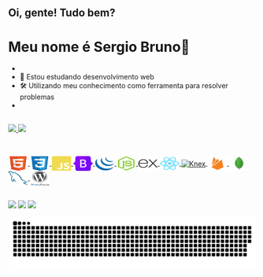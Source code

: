 ## Oi, gente! Tudo bem?
#  Meu nome é Sergio Bruno👋

<!--
**brunobaumgartner/brunobaumgartner** is a ✨ _special_ ✨ repository because its `README.md` (this file) appears on your GitHub profile.

Here are some ideas to get you started:

- 🔭 I’m currently working on ...
- 🌱 I’m currently learning ...
- 👯 I’m looking to collaborate on ...
- 🤔 I’m looking for help with ...
- 💬 Ask me about ...
- 📫 How to reach me: ...
- 😄 Pronouns: ...
- ⚡ Fun fact: ...
-->


-
- 🌱 Estou estudando desenvolvimento web
- 🛠  Utilizando meu conhecimento como ferramenta para resolver problemas
-

##


 <div>
  <a href="https://github.com/brunobaumgartner">
  <img height="180em" src="https://github-readme-stats.vercel.app/api?username=brunobaumgartner&hide_title=true&show_icons=true&title_color=00BFFF&text_color=FFFFFF&bg_color=000000&include_all_commits=true&count_private=true"/>
  <img height="180em" src="https://github-readme-stats.vercel.app/api/top-langs/?username=brunobaumgartner&layout=compact&langs_count=7&title_color=00BFFF&text_color=FFFFFF&bg_color=000000"/>
</div>
  
  ##
  
<div style="display: inline_block"><br>
  <img align="center" alt="HTML" height="30" width="40" src="https://raw.githubusercontent.com/devicons/devicon/master/icons/html5/html5-original.svg">
  <img align="center" alt="CSS" height="30" width="40" src="https://raw.githubusercontent.com/devicons/devicon/master/icons/css3/css3-original.svg">
  <img align="center" alt="Js" height="30" width="40" src="https://raw.githubusercontent.com/devicons/devicon/master/icons/javascript/javascript-plain.svg">
  <img align="center" alt="Bootstrap" height="30" width="40" src="https://raw.githubusercontent.com/devicons/devicon/master/icons/bootstrap/bootstrap-original.svg">
  <img align="center" alt="Jquery" height="30" width="40" src="https://raw.githubusercontent.com/devicons/devicon/master/icons/jquery/jquery-original.svg">
  <img align="center" alt="NodeJS" height="30" width="40" src="https://raw.githubusercontent.com/devicons/devicon/master/icons/nodejs/nodejs-original.svg">
  <img align="center" alt="Express" height="30" width="40" src="https://raw.githubusercontent.com/devicons/devicon/master/icons/express/express-original.svg">
  <img align="center" alt="React" height="30" width="40" src="https://raw.githubusercontent.com/devicons/devicon/master/icons/react/react-original.svg">
  <img align="center" alt="Knex" height="30" width="40" src="https://cdn.worldvectorlogo.com/logos/knex-1.svg">
  <img align="center" alt="Firebase" height="30" width="40" src="https://raw.githubusercontent.com/devicons/devicon/master/icons/firebase/firebase-plain.svg">
  <img align="center" alt="Mongodb" height="30" width="40" src="https://raw.githubusercontent.com/devicons/devicon/master/icons/mongodb/mongodb-original.svg">
  <img align="center" alt="Mysql" height="30" width="40" src="https://raw.githubusercontent.com/devicons/devicon/master/icons/mysql/mysql-original.svg">  
  <img align="center" alt="Wordpress" height="30" width="40" src="https://raw.githubusercontent.com/devicons/devicon/master/icons/wordpress/wordpress-original.svg">  
</div>
  
##
  
<div> 

  <a href="https://www.instagram.com/brunoBaumgartner/" target="_blank"><img src="https://img.shields.io/badge/-Instagram-%23E4405F?style=for-the-badge&logo=instagram&logoColor=white" target="_blank"></a>
  <a href = "mailto:brunohbaumgartner@hotmail.com"><img src="https://img.shields.io/badge/-Gmail-%23333?style=for-the-badge&logo=gmail&logoColor=white" target="_blank"></a>
  <a href="https://www.linkedin.com/in/bruno-vargas-baumgartner/" target="_blank"><img src="https://img.shields.io/badge/-LinkedIn-%230077B5?style=for-the-badge&logo=linkedin&logoColor=white" target="_blank"></a> 
 
  ![Snake animation](https://github.com/brunobaumgartner/brunobaumgartner/blob/output/github-contribution-grid-snake.svg)
 
</div>
